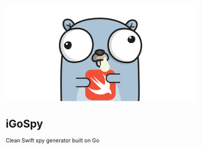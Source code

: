<img src="https://github.com/GeekTree0101/iGospy/blob/master/res/logo.png" />

# iGoSpy
Clean Swift spy generator built on Go
